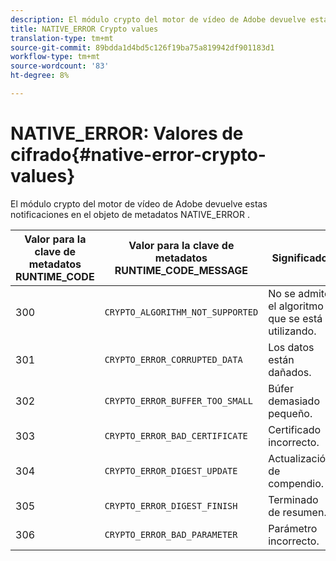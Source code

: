 ```yaml
---
description: El módulo crypto del motor de vídeo de Adobe devuelve estas notificaciones en el objeto de metadatos NATIVE_ERROR .
title: NATIVE_ERROR Crypto values
translation-type: tm+mt
source-git-commit: 89bdda1d4bd5c126f19ba75a819942df901183d1
workflow-type: tm+mt
source-wordcount: '83'
ht-degree: 8%

---
```



# NATIVE_ERROR: Valores de cifrado{#native-error-crypto-values}

El módulo crypto del motor de vídeo de Adobe devuelve estas notificaciones en el objeto de metadatos NATIVE_ERROR .

| Valor para la clave de metadatos RUNTIME_CODE | Valor para la clave de metadatos RUNTIME_CODE_MESSAGE | Significado |
|---|---|---|
| 300 | `CRYPTO_ALGORITHM_NOT_SUPPORTED` | No se admite el algoritmo que se está utilizando. |
| 301 | `CRYPTO_ERROR_CORRUPTED_DATA` | Los datos están dañados. |
| 302 | `CRYPTO_ERROR_BUFFER_TOO_SMALL` | Búfer demasiado pequeño. |
| 303 | `CRYPTO_ERROR_BAD_CERTIFICATE` | Certificado incorrecto. |
| 304 | `CRYPTO_ERROR_DIGEST_UPDATE` | Actualización de compendio. |
| 305 | `CRYPTO_ERROR_DIGEST_FINISH` | Terminado de resumen. |
| 306 | `CRYPTO_ERROR_BAD_PARAMETER` | Parámetro incorrecto. |

